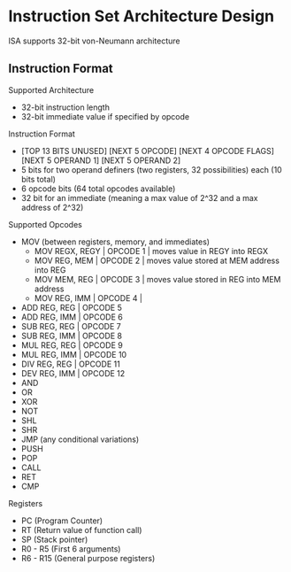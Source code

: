 # Instruction Set Architecture Design
ISA supports 32-bit von-Neumann architecture
## Instruction Format
Supported Architecture
* 32-bit instruction length
* 32-bit immediate value if specified by opcode

Instruction Format
* [TOP 13 BITS UNUSED] [NEXT 5 OPCODE] [NEXT 4 OPCODE FLAGS] [NEXT 5 OPERAND 1] [NEXT 5 OPERAND 2]
* 5 bits for two operand definers (two registers, 32 possibilities) each (10 bits total)
* 6 opcode bits (64 total opcodes available)
* 32 bit for an immediate (meaning a max value of 2^32 and a max address of 2^32)

Supported Opcodes
* MOV (between registers, memory, and immediates)
    * MOV REGX, REGY | OPCODE 1 | moves value in REGY into REGX
    * MOV REG, MEM | OPCODE 2 | moves value stored at MEM address into REG
    * MOV MEM, REG | OPCODE 3 | moves value stored in REG into MEM address
    * MOV REG, IMM | OPCODE 4 | 
* ADD REG, REG | OPCODE 5
* ADD REG, IMM | OPCODE 6
* SUB REG, REG | OPCODE 7
* SUB REG, IMM | OPCODE 8
* MUL REG, REG | OPCODE 9
* MUL REG, IMM | OPCODE 10
* DIV REG, REG | OPCODE 11
* DEV REG, IMM | OPCODE 12
* AND
* OR
* XOR
* NOT
* SHL
* SHR
* JMP (any conditional variations)
* PUSH
* POP
* CALL
* RET
* CMP

Registers
* PC (Program Counter)
* RT (Return value of function call)
* SP (Stack pointer)
* R0 - R5 (First 6 arguments)
* R6 - R15 (General purpose registers)